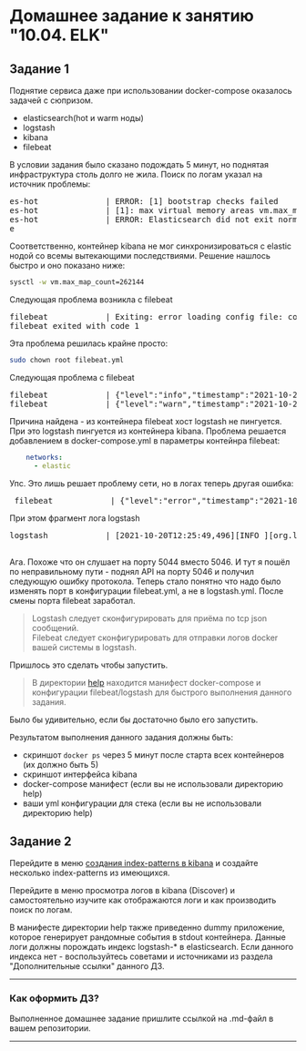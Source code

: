 # Домашнее задание к занятию "10.04. ELK"

<!--
## Дополнительные ссылки

При выполнении задания пользуйтесь вспомогательными ресурсами:

- [поднимаем elk в докер](https://www.elastic.co/guide/en/elastic-stack-get-started/current/get-started-docker.html)
- [поднимаем elk в докер с filebeat и докер логами](https://www.sarulabs.com/post/5/2019-08-12/sending-docker-logs-to-elasticsearch-and-kibana-with-filebeat.html)
- [конфигурируем logstash](https://www.elastic.co/guide/en/logstash/current/configuration.html)
- [плагины filter для logstash](https://www.elastic.co/guide/en/logstash/current/filter-plugins.html)
- [конфигурируем filebeat](https://www.elastic.co/guide/en/beats/libbeat/5.3/config-file-format.html)
- [привязываем индексы из elastic в kibana](https://www.elastic.co/guide/en/kibana/current/index-patterns.html)
- [как просматривать логи в kibana](https://www.elastic.co/guide/en/kibana/current/discover.html)
- [решение ошибки increase vm.max_map_count elasticsearch](https://stackoverflow.com/questions/42889241/how-to-increase-vm-max-map-count)

В процессе выполнения задания могут возникнуть также не указанные тут проблемы в зависимости от системы.

Используйте output stdout filebeat/kibana и api elasticsearch для изучения корня проблемы и ее устранения.

## Задание повышенной сложности

Не используйте директорию [help](./help) при выполнении домашнего задания.

-->

## Задание 1

Поднятие сервиса даже при использовании docker-compose оказалось задачей с сюпризом.
- elasticsearch(hot и warm ноды)
- logstash
- kibana
- filebeat

В условии задания было сказано подождать 5 минут, но поднятая инфраструктура столь долго не жила.
Поиск по логам указал на источник проблемы:
<pre>
es-hot              | ERROR: [1] bootstrap checks failed
es-hot              | [1]: max virtual memory areas vm.max_map_count [65530] is too low, increase to at least [262144]
es-hot              | ERROR: Elasticsearch did not exit normally - check the logs at /usr/share/elasticsearch/logs/es-docker-cluster.log
e</pre>

Соответственно, контейнер kibana не мог синхронизироваться с elastic нодой со всемы вытекающими последствиями. Решение нашлось быстро и оно показано ниже:

```bash
sysctl -w vm.max_map_count=262144
```

Следующая проблема возникла с filebeat
<pre>
filebeat            | Exiting: error loading config file: config file ("filebeat.yml") must be owned by the user identifier (uid=0) or root
filebeat exited with code 1
</pre>

Эта проблема решилась крайне просто:
```bash
sudo chown root filebeat.yml
```

Следующая проблема с filebeat
<pre>
filebeat            | {"level":"info","timestamp":"2021-10-20T11:32:58.284Z","caller":"pipeline/output.go:93","message":"Attempting to reconnect to backoff(async(tcp://logstash:5046)) with 11 reconnect attempt(s)"}
filebeat            | {"level":"warn","timestamp":"2021-10-20T11:33:00.900Z","caller":"transport/tcp.go:53","message":"DNS lookup failure \"logstash\": lookup logstash on 127.0.0.11:53: no such host"}
</pre>

Причина найдена - из контейнера filebeat хост logstash не пингуется. При это logstash пингуется из контейнера kibana. Проблема решается добавлением в docker-compose.yml в параметры контейнра filebeat: 
```yaml
    networks:
      - elastic
 ```
 Упс. Это лишь решает проблему сети, но в логах теперь другая ошибка:
 <pre>
 filebeat            | {"level":"error","timestamp":"2021-10-20T12:05:43.868Z","caller":"pipeline/output.go:100","message":"Failed to connect to backoff(async(tcp://logstash:5046)): dial tcp 172.19.0.4:5046: connect: connection refused"}
</pre>
 
 При этом фрагмент лога logstash
 <pre>
logstash            | [2021-10-20T12:25:49,496][INFO ][org.logstash.beats.Server] Starting server on port: 5044
 </pre>

Ага. Похоже что он слушает на порту 5044 вместо 5046.
И тут я пошёл по неправильному пути - поднял API на порту 5046 и получил следующую ошибку протокола. Теперь стало понятно что надо было изменять порт в конфигурации filebeat.yml, а не в logstash.yml. После смены порта filebeat заработал.

> Logstash следует сконфигурировать для приёма по tcp json сообщений.  
> Filebeat следует сконфигурировать для отправки логов docker вашей системы в logstash.  

Пришлось это сделать чтобы запустить.

> В директории [help](./help) находится манифест docker-compose и конфигурации filebeat/logstash для быстрого 
выполнения данного задания.

Было бы удивительно, если бы достаточно было его запустить. 

Результатом выполнения данного задания должны быть:
- скриншот `docker ps` через 5 минут после старта всех контейнеров (их должно быть 5)
- скриншот интерфейса kibana
- docker-compose манифест (если вы не использовали директорию help)
- ваши yml конфигурации для стека (если вы не использовали директорию help)

## Задание 2

Перейдите в меню [создания index-patterns  в kibana](http://localhost:5601/app/management/kibana/indexPatterns/create)
и создайте несколько index-patterns из имеющихся.

Перейдите в меню просмотра логов в kibana (Discover) и самостоятельно изучите как отображаются логи и как производить 
поиск по логам.

В манифесте директории help также приведенно dummy приложение, которое генерирует рандомные события в stdout контейнера.
Данные логи должны порождать индекс logstash-* в elasticsearch. Если данного индекса нет - воспользуйтесь советами 
и источниками из раздела "Дополнительные ссылки" данного ДЗ.
 
---

### Как оформить ДЗ?

Выполненное домашнее задание пришлите ссылкой на .md-файл в вашем репозитории.

---

 
